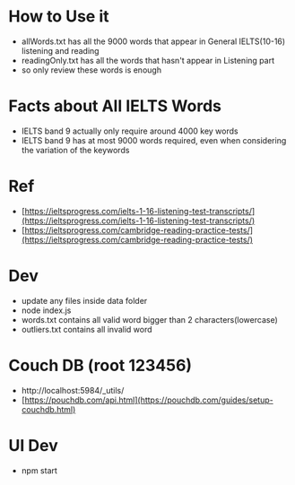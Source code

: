 # How to Use it
- allWords.txt has all the 9000 words that appear in General IELTS(10-16) listening and reading
- readingOnly.txt has all the words that hasn't appear in Listening part
- so only review these words is enough

# Facts about All IELTS Words
- IELTS band 9 actually only require around 4000 key words
- IELTS band 9 has at most 9000 words required, even when considering the variation of the keywords

# Ref
- [https://ieltsprogress.com/ielts-1-16-listening-test-transcripts/](https://ieltsprogress.com/ielts-1-16-listening-test-transcripts/)
- [https://ieltsprogress.com/cambridge-reading-practice-tests/](https://ieltsprogress.com/cambridge-reading-practice-tests/)

# Dev 
- update any files inside data folder
- node index.js
- words.txt contains all valid word bigger than 2 characters(lowercase)
- outliers.txt contains all invalid word

# Couch DB (root 123456)
- http://localhost:5984/_utils/
- [https://pouchdb.com/api.html](https://pouchdb.com/guides/setup-couchdb.html)

# UI Dev
- npm start
